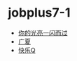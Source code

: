 # jobplus7-1

* [你的光亮一闪而过](https://github.com/luxluotianyi)
* [广夏](https://github.com/luolingyu)
* [快乐Q](https://github.com/hongrentang)
